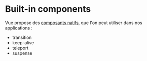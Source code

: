 # Built-in components

Vue propose des [composants natifs](https://vuejs.org/api/built-in-components.html), que l'on peut utiliser dans nos applications :
- transition
- keep-alive
- teleport
- suspense